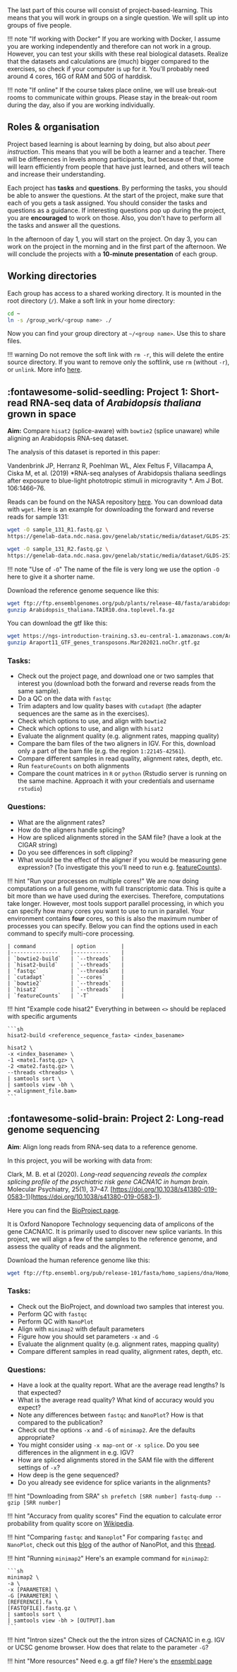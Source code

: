 
The last part of this course will consist of project-based-learning. This means that you will work in groups on a single question. We will split up into groups of five people.

!!! note "If working with Docker"
    If you are working with Docker, I assume you are working independently and therefore can not work in a group. However, you can test your skills with these real biological datasets. Realize that the datasets and calculations are (much) bigger compared to the exercises, so check if your computer is up for it. You'll probably need around 4 cores, 16G of RAM and 50G of harddisk.

!!! note "If online"
    If the course takes place online, we will use break-out rooms to communicate within groups. Please stay in the break-out room during the day, also if you are working individually.

## Roles & organisation

Project based learning is about learning by doing, but also about *peer instruction*. This means that you will be both a learner and a teacher. There will be differences in levels among participants, but because of that, some will learn efficiently from people that have just learned, and others will teach and increase their understanding.

Each project has **tasks** and **questions**. By performing the tasks, you should be able to answer the questions. At the start of the project, make sure that each of you gets a task assigned. You should consider the tasks and questions as a guidance. If interesting questions pop up during the project, you are **encouraged** to work on those. Also, you don't have to perform all the tasks and answer all the questions.

In the afternoon of day 1, you will start on the project. On day 3, you can work on the project in the morning and in the first part of the afternoon. We will conclude the projects with a **10-minute presentation** of each group.

## Working directories

Each group has access to a shared working directory. It is mounted in the root directory (`/`). Make a soft link in your home directory:

```sh
cd ~
ln -s /group_work/<group name> ./
```

Now you can find your group directory at `~/<group name>`. Use this to share files.

!!! warning
    Do not remove the soft link with `rm -r`, this will delete the entire source directory. If you want to remove only the softlink, use `rm` (without `-r`), or `unlink`. More info [here](https://linuxize.com/post/how-to-remove-symbolic-links-in-linux/).

## :fontawesome-solid-seedling: Project 1: Short-read RNA-seq data of *Arabidopsis thaliana* grown in space

**Aim:** Compare `hisat2` (splice-aware) with `bowtie2` (splice unaware) while aligning an Arabidopsis RNA-seq dataset.

The analysis of this dataset is reported in this paper:

Vandenbrink JP, Herranz R, Poehlman WL, Alex Feltus F, Villacampa A, Ciska M, et al. (2019) *RNA-seq analyses of Arabidopsis thaliana seedlings after exposure to blue-light phototropic stimuli in microgravity *. Am J Bot. 106:1466–76.

Reads can be found on the NASA repository [here](https://genelab-data.ndc.nasa.gov/genelab/accession/GLDS-251/). You can download data with `wget`. Here is an example for downloading the forward and reverse reads for sample 131:

```sh
wget -O sample_131_R1.fastq.gz \
https://genelab-data.ndc.nasa.gov/genelab/static/media/dataset/GLDS-251_rna-seq_13JUN2017HiSeq_Run_Sample_131_UMISS_Hoeksema_ACAGTG_L001_R1_001.fastq.gz?version=1

wget -O sample_131_R2.fastq.gz \
https://genelab-data.ndc.nasa.gov/genelab/static/media/dataset/GLDS-251_rna-seq_13JUN2017HiSeq_Run_Sample_131_UMISS_Hoeksema_ACAGTG_L001_R2_001.fastq.gz?version=1

```

!!! note "Use of `-O`"
    The name of the file is very long we use the option `-O` here to give it a shorter name.

Download the reference genome sequence like this:

```sh
wget ftp://ftp.ensemblgenomes.org/pub/plants/release-48/fasta/arabidopsis_thaliana/dna/Arabidopsis_thaliana.TAIR10.dna.toplevel.fa.gz
gunzip Arabidopsis_thaliana.TAIR10.dna.toplevel.fa.gz
```

You can download the gtf like this:

```sh
wget https://ngs-introduction-training.s3.eu-central-1.amazonaws.com/Araport11_GTF_genes_transposons.Mar202021.noChr.gtf.gz
gunzip Araport11_GTF_genes_transposons.Mar202021.noChr.gtf.gz
```

### Tasks:

* Check out the project page, and download one or two samples that interest you (download both the forward and reverse reads from the same sample).
* Do a QC on the data with `fastqc`
* Trim adapters and low quality bases with `cutadapt` (the adapter sequences are the same as in the exercises).
* Check which options to use, and align with `bowtie2`
* Check which options to use, and align with `hisat2`
* Evaluate the alignment quality (e.g. alignment rates, mapping quality)
* Compare the bam files of the two aligners in IGV. For this, download only a part of the bam file (e.g. the region `1:22145-42561`).
* Compare different samples in read quality, alignment rates, depth, etc.
* Run `featureCounts` on both alignments
* Compare the count matrices in `R` or `python` (Rstudio server is running on the same machine. Approach it with your credentials and username `rstudio`)

### Questions:

* What are the alignment rates?
* How do the aligners handle splicing?
* How are spliced alignments stored in the SAM file? (have a look at the CIGAR string)
* Do you see differences in soft clipping?
* What would be the effect of the aligner if you would be measuring gene expression? (To investigate this you'll need to run e.g. [featureCounts](http://bioinf.wehi.edu.au/featureCounts/)).

!!! hint "Run your processes on multiple cores!"
    We are now doing computations on a full genome, with full transcriptomic data. This is quite a bit more than we have used during the exercises. Therefore, computations take longer. However, most tools support parallel processing, in which you can specify how many cores you want to use to run in parallel. Your environment contains **four** cores, so this is also the maximum number of processes you can specify. Below you can find the options used in each command to specify multi-core processing.

    | command       	| option    	|
    |---------------	|-----------	|
    | `bowtie2-build` 	| `--threads` 	|
    | `hisat2-build`  	| `--threads` 	|
    | `fastqc`       	| `--threads` 	|
    | `cutadapt`      	| `--cores`   	|
    | `bowtie2`       	| `--threads` 	|
    | `hisat2`        	| `--threads` 	|
    | `featureCounts`  	| `-T`        	|

!!! hint "Example code hisat2"
    Everything in between `<>` should be replaced with specific arguments

    ```sh
    hisat2-build <reference_sequence_fasta> <index_basename>

    hisat2 \
    -x <index_basename> \
    -1 <mate1.fastq.gz> \
    -2 <mate2.fastq.gz> \
    --threads <threads> \
    | samtools sort \
    | samtools view -bh \
    > <alignment_file.bam>
    ```

## :fontawesome-solid-brain: Project 2: Long-read genome sequencing

**Aim**: Align long reads from RNA-seq data to a reference genome.

In this project, you will be working with data from:

Clark, M. B. et al (2020). *Long-read sequencing reveals the complex splicing profile of the psychiatric risk gene CACNA1C in human brain*. Molecular Psychiatry, 25(1), 37–47. [https://doi.org/10.1038/s41380-019-0583-1](https://doi.org/10.1038/s41380-019-0583-1).

Here you can find the [BioProject page](https://www.ncbi.nlm.nih.gov/bioproject/PRJEB34660).

It is Oxford Nanopore Technology sequencing data of amplicons of the gene CACNA1C. It is primarily used to discover new splice variants. In this project, we will align a few of the samples to the reference genome, and assess the quality of reads and the alignment.

Download the human reference genome like this:

```sh
wget ftp://ftp.ensembl.org/pub/release-101/fasta/homo_sapiens/dna/Homo_sapiens.GRCh38.dna.primary_assembly.fa.gz
```

### Tasks:

* Check out the BioProject, and download two samples that interest you.
* Perform QC with `fastqc`
* Perform QC with `NanoPlot`
* Align with `minimap2` with default parameters
* Figure how you should set parameters `-x` and `-G`
* Evaluate the alignment quality (e.g. alignment rates, mapping quality)
* Compare different samples in read quality, alignment rates, depth, etc.

### Questions:

* Have a look at the quality report. What are the average read lengths? Is that expected?
* What is the average read quality? What kind of accuracy would you expect?
* Note any differences between `fastqc` and `NanoPlot`? How is that compared to the publication?
* Check out the options `-x` and `-G` of `minimap2`. Are the defaults appropriate?
* You might consider using `-x map-ont` or `-x splice`. Do you see differences in the alignment in e.g. IGV?
* How are spliced alignments stored in the SAM file with the different settings of `-x`?
* How deep is the gene sequenced?
* Do you already see evidence for splice variants in the alignments?

!!! hint "Downloading from SRA"
    ```sh
    prefetch [SRR number]
    fastq-dump --gzip [SRR number]
    ```

!!! hint "Accuracy from quality scores"
    Find the equation to calculate error probability from quality score on [Wikipedia](https://en.wikipedia.org/wiki/Phred_quality_score).

!!! hint "Comparing `fastqc` and `Nanoplot`"
    For comparing `fastqc` and `NanoPlot`, check out this [blog](https://gigabaseorgigabyte.wordpress.com/2017/06/26/averaging-basecall-quality-scores-the-right-way/) of the author of NanoPlot, and this [thread](https://github.com/wdecoster/NanoPlot/issues/191).

!!! hint "Running `minimap2`"
    Here's an example command for `minimap2`:

    ```sh
    minimap2 \
    -a \
    -x [PARAMETER] \
    -G [PARAMETER] \
    [REFERENCE].fa \
    [FASTQFILE].fastq.gz \
    | samtools sort \
    | samtools view -bh > [OUTPUT].bam
    ```

!!! hint "Intron sizes"
    Check out the the intron sizes of CACNA1C in e.g. IGV or UCSC genome browser. How does that relate to the parameter `-G`?

!!! hint "More resources"
    Need e.g. a gtf file? Here's the [ensembl page](https://www.ensembl.org/Homo_sapiens/Info/Index)
